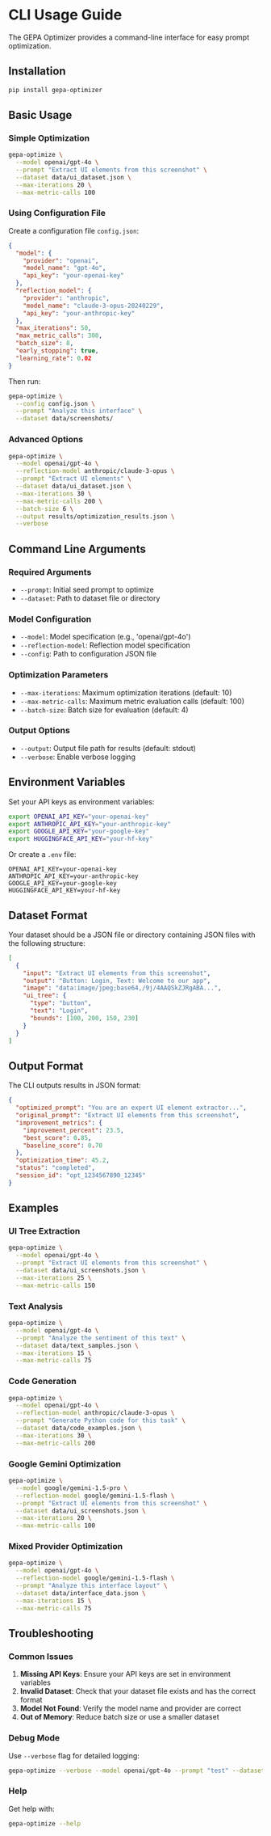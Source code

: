 # CLI Usage Guide

The GEPA Optimizer provides a command-line interface for easy prompt optimization.

## Installation

```bash
pip install gepa-optimizer
```

## Basic Usage

### Simple Optimization

```bash
gepa-optimize \
  --model openai/gpt-4o \
  --prompt "Extract UI elements from this screenshot" \
  --dataset data/ui_dataset.json \
  --max-iterations 20 \
  --max-metric-calls 100
```

### Using Configuration File

Create a configuration file `config.json`:

```json
{
  "model": {
    "provider": "openai",
    "model_name": "gpt-4o",
    "api_key": "your-openai-key"
  },
  "reflection_model": {
    "provider": "anthropic", 
    "model_name": "claude-3-opus-20240229",
    "api_key": "your-anthropic-key"
  },
  "max_iterations": 50,
  "max_metric_calls": 300,
  "batch_size": 8,
  "early_stopping": true,
  "learning_rate": 0.02
}
```

Then run:

```bash
gepa-optimize \
  --config config.json \
  --prompt "Analyze this interface" \
  --dataset data/screenshots/
```

### Advanced Options

```bash
gepa-optimize \
  --model openai/gpt-4o \
  --reflection-model anthropic/claude-3-opus \
  --prompt "Extract UI elements" \
  --dataset data/ui_dataset.json \
  --max-iterations 30 \
  --max-metric-calls 200 \
  --batch-size 6 \
  --output results/optimization_results.json \
  --verbose
```

## Command Line Arguments

### Required Arguments

- `--prompt`: Initial seed prompt to optimize
- `--dataset`: Path to dataset file or directory

### Model Configuration

- `--model`: Model specification (e.g., 'openai/gpt-4o')
- `--reflection-model`: Reflection model specification
- `--config`: Path to configuration JSON file

### Optimization Parameters

- `--max-iterations`: Maximum optimization iterations (default: 10)
- `--max-metric-calls`: Maximum metric evaluation calls (default: 100)
- `--batch-size`: Batch size for evaluation (default: 4)

### Output Options

- `--output`: Output file path for results (default: stdout)
- `--verbose`: Enable verbose logging

## Environment Variables

Set your API keys as environment variables:

```bash
export OPENAI_API_KEY="your-openai-key"
export ANTHROPIC_API_KEY="your-anthropic-key"
export GOOGLE_API_KEY="your-google-key"
export HUGGINGFACE_API_KEY="your-hf-key"
```

Or create a `.env` file:

```env
OPENAI_API_KEY=your-openai-key
ANTHROPIC_API_KEY=your-anthropic-key
GOOGLE_API_KEY=your-google-key
HUGGINGFACE_API_KEY=your-hf-key
```

## Dataset Format

Your dataset should be a JSON file or directory containing JSON files with the following structure:

```json
[
  {
    "input": "Extract UI elements from this screenshot",
    "output": "Button: Login, Text: Welcome to our app",
    "image": "data:image/jpeg;base64,/9j/4AAQSkZJRgABA...",
    "ui_tree": {
      "type": "button",
      "text": "Login",
      "bounds": [100, 200, 150, 230]
    }
  }
]
```

## Output Format

The CLI outputs results in JSON format:

```json
{
  "optimized_prompt": "You are an expert UI element extractor...",
  "original_prompt": "Extract UI elements from this screenshot",
  "improvement_metrics": {
    "improvement_percent": 23.5,
    "best_score": 0.85,
    "baseline_score": 0.70
  },
  "optimization_time": 45.2,
  "status": "completed",
  "session_id": "opt_1234567890_12345"
}
```

## Examples

### UI Tree Extraction

```bash
gepa-optimize \
  --model openai/gpt-4o \
  --prompt "Extract UI elements from this screenshot" \
  --dataset data/ui_screenshots.json \
  --max-iterations 25 \
  --max-metric-calls 150
```

### Text Analysis

```bash
gepa-optimize \
  --model openai/gpt-4o \
  --prompt "Analyze the sentiment of this text" \
  --dataset data/text_samples.json \
  --max-iterations 15 \
  --max-metric-calls 75
```

### Code Generation

```bash
gepa-optimize \
  --model openai/gpt-4o \
  --reflection-model anthropic/claude-3-opus \
  --prompt "Generate Python code for this task" \
  --dataset data/code_examples.json \
  --max-iterations 30 \
  --max-metric-calls 200
```

### Google Gemini Optimization

```bash
gepa-optimize \
  --model google/gemini-1.5-pro \
  --reflection-model google/gemini-1.5-flash \
  --prompt "Extract UI elements from this screenshot" \
  --dataset data/ui_screenshots.json \
  --max-iterations 20 \
  --max-metric-calls 100
```

### Mixed Provider Optimization

```bash
gepa-optimize \
  --model openai/gpt-4o \
  --reflection-model google/gemini-1.5-flash \
  --prompt "Analyze this interface layout" \
  --dataset data/interface_data.json \
  --max-iterations 15 \
  --max-metric-calls 75
```

## Troubleshooting

### Common Issues

1. **Missing API Keys**: Ensure your API keys are set in environment variables
2. **Invalid Dataset**: Check that your dataset file exists and has the correct format
3. **Model Not Found**: Verify the model name and provider are correct
4. **Out of Memory**: Reduce batch size or use a smaller dataset

### Debug Mode

Use `--verbose` flag for detailed logging:

```bash
gepa-optimize --verbose --model openai/gpt-4o --prompt "test" --dataset data.json
```

### Help

Get help with:

```bash
gepa-optimize --help
```
